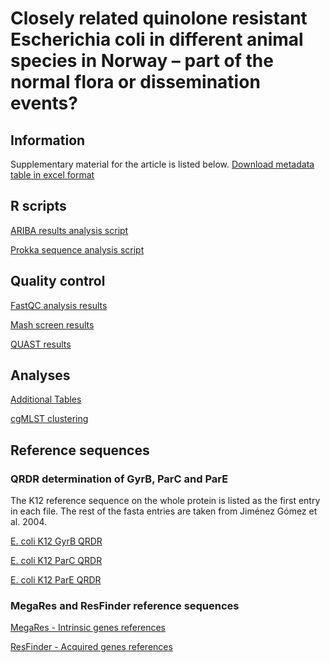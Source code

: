 # Closely related quinolone resistant Escherichia coli in different animal species in Norway – part of the normal flora or dissemination events?

## Information
Supplementary material for the article is listed below.
[Download metadata table in excel format](total_data.xlsx)

## R scripts
[ARIBA results analysis script](/scripts/ARIBA_analysis.R)

[Prokka sequence analysis script](/scripts/prokka_check.R)

## Quality control
[FastQC analysis results](/notebooks/fastqc_analysis.html)

[Mash screen results](/notebooks/mash_analysis.html)

[QUAST results](/notebooks/assembly_metrics.html)

## Analyses
[Additional Tables](/notebooks/article_notebook2.html)

[cgMLST clustering](/notebooks/Clustering_analysis.html)

## Reference sequences

### QRDR determination of GyrB, ParC and ParE
The K12 reference sequence on the whole protein is listed as the first entry in each file.
The rest of the fasta entries are taken from Jiménez Gómez et al. 2004.

[E. coli K12 GyrB QRDR](/reference_genes/gyrB_QRDR_ref.fasta)

[E. coli K12 ParC QRDR](/reference_genes/parC_QRDR_ref.fasta)

[E. coli K12 ParE QRDR](/reference_genes/parE_QRDR_ref.fasta)

### MegaRes and ResFinder reference sequences
[MegaRes - Intrinsic genes references](/reference_genes/total_megares_references.fa)

[ResFinder - Acquired genes references](/reference_genes/total_resfinder_references.fa)